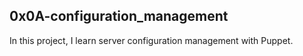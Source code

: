 ## 0x0A-configuration_management

In this project, I learn server configuration management with Puppet.
